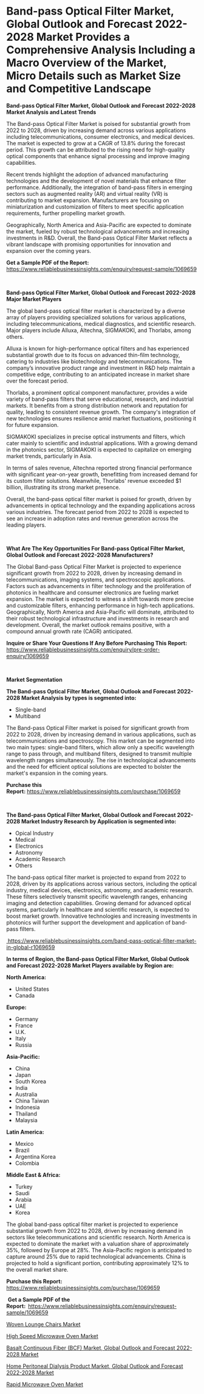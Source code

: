 <p><h1>Band-pass Optical Filter Market, Global Outlook and Forecast 2022-2028 Market Provides a Comprehensive Analysis Including a Macro Overview of the Market, Micro Details such as Market Size and Competitive Landscape</h1></p><p><strong>Band-pass Optical Filter Market, Global Outlook and Forecast 2022-2028 Market Analysis and Latest Trends</strong></p>
<p><p>The Band-pass Optical Filter Market is poised for substantial growth from 2022 to 2028, driven by increasing demand across various applications including telecommunications, consumer electronics, and medical devices. The market is expected to grow at a CAGR of 13.8% during the forecast period. This growth can be attributed to the rising need for high-quality optical components that enhance signal processing and improve imaging capabilities.</p><p>Recent trends highlight the adoption of advanced manufacturing technologies and the development of novel materials that enhance filter performance. Additionally, the integration of band-pass filters in emerging sectors such as augmented reality (AR) and virtual reality (VR) is contributing to market expansion. Manufacturers are focusing on miniaturization and customization of filters to meet specific application requirements, further propelling market growth.</p><p>Geographically, North America and Asia-Pacific are expected to dominate the market, fueled by robust technological advancements and increasing investments in R&D. Overall, the Band-pass Optical Filter Market reflects a vibrant landscape with promising opportunities for innovation and expansion over the coming years.</p></p>
<p><strong>Get a Sample PDF of the Report:&nbsp;</strong> <a href="https://www.reliablebusinessinsights.com/enquiry/request-sample/1069659?utm_campaign=57&utm_medium=2&utm_source=Github&utm_content=ia&utm_term=04122024&utm_id=band-pass-optical-filter-market-global-outlook-and-forecast-2022-2028">https://www.reliablebusinessinsights.com/enquiry/request-sample/1069659</a></p>
<p>&nbsp;</p>
<p><strong>Band-pass Optical Filter Market, Global Outlook and Forecast 2022-2028 Major Market Players</strong></p>
<p><p>The global band-pass optical filter market is characterized by a diverse array of players providing specialized solutions for various applications, including telecommunications, medical diagnostics, and scientific research. Major players include Alluxa, Altechna, SIGMAKOKI, and Thorlabs, among others.</p><p>Alluxa is known for high-performance optical filters and has experienced substantial growth due to its focus on advanced thin-film technology, catering to industries like biotechnology and telecommunications. The company’s innovative product range and investment in R&D help maintain a competitive edge, contributing to an anticipated increase in market share over the forecast period.</p><p>Thorlabs, a prominent optical component manufacturer, provides a wide variety of band-pass filters that serve educational, research, and industrial markets. It benefits from a strong distribution network and reputation for quality, leading to consistent revenue growth. The company's integration of new technologies ensures resilience amid market fluctuations, positioning it for future expansion.</p><p>SIGMAKOKI specializes in precise optical instruments and filters, which cater mainly to scientific and industrial applications. With a growing demand in the photonics sector, SIGMAKOKI is expected to capitalize on emerging market trends, particularly in Asia.</p><p>In terms of sales revenue, Altechna reported strong financial performance with significant year-on-year growth, benefitting from increased demand for its custom filter solutions. Meanwhile, Thorlabs' revenue exceeded $1 billion, illustrating its strong market presence.</p><p>Overall, the band-pass optical filter market is poised for growth, driven by advancements in optical technology and the expanding applications across various industries. The forecast period from 2022 to 2028 is expected to see an increase in adoption rates and revenue generation across the leading players.</p></p>
<p>&nbsp;</p>
<p><strong>What Are The Key Opportunities For Band-pass Optical Filter Market, Global Outlook and Forecast 2022-2028 Manufacturers?</strong></p>
<p><p>The Global Band-pass Optical Filter Market is projected to experience significant growth from 2022 to 2028, driven by increasing demand in telecommunications, imaging systems, and spectroscopic applications. Factors such as advancements in filter technology and the proliferation of photonics in healthcare and consumer electronics are fueling market expansion. The market is expected to witness a shift towards more precise and customizable filters, enhancing performance in high-tech applications. Geographically, North America and Asia-Pacific will dominate, attributed to their robust technological infrastructure and investments in research and development. Overall, the market outlook remains positive, with a compound annual growth rate (CAGR) anticipated.</p></p>
<p><strong>Inquire or Share Your Questions If Any Before Purchasing This Report:</strong> <a href="https://www.reliablebusinessinsights.com/enquiry/pre-order-enquiry/1069659?utm_campaign=57&utm_medium=2&utm_source=Github&utm_content=ia&utm_term=04122024&utm_id=band-pass-optical-filter-market-global-outlook-and-forecast-2022-2028">https://www.reliablebusinessinsights.com/enquiry/pre-order-enquiry/1069659</a></p>
<p>&nbsp;</p>
<p><strong>Market Segmentation</strong></p>
<p><strong>The Band-pass Optical Filter Market, Global Outlook and Forecast 2022-2028 Market Analysis by types is segmented into:</strong></p>
<p><ul><li>Single-band</li><li>Multiband</li></ul></p>
<p><p>The Band-pass Optical Filter market is poised for significant growth from 2022 to 2028, driven by increasing demand in various applications, such as telecommunications and spectroscopy. This market can be segmented into two main types: single-band filters, which allow only a specific wavelength range to pass through, and multiband filters, designed to transmit multiple wavelength ranges simultaneously. The rise in technological advancements and the need for efficient optical solutions are expected to bolster the market's expansion in the coming years.</p></p>
<p><strong>Purchase this Report:&nbsp;</strong><a href="https://www.reliablebusinessinsights.com/purchase/1069659?utm_campaign=57&utm_medium=2&utm_source=Github&utm_content=ia&utm_term=04122024&utm_id=band-pass-optical-filter-market-global-outlook-and-forecast-2022-2028">https://www.reliablebusinessinsights.com/purchase/1069659</a></p>
<p>&nbsp;</p>
<p><strong>The Band-pass Optical Filter Market, Global Outlook and Forecast 2022-2028 Market Industry Research by Application is segmented into:</strong></p>
<p><ul><li>Opical Industry</li><li>Medical</li><li>Electronics</li><li>Astronomy</li><li>Academic Research</li><li>Others</li></ul></p>
<p><p>The band-pass optical filter market is projected to expand from 2022 to 2028, driven by its applications across various sectors, including the optical industry, medical devices, electronics, astronomy, and academic research. These filters selectively transmit specific wavelength ranges, enhancing imaging and detection capabilities. Growing demand for advanced optical systems, particularly in healthcare and scientific research, is expected to boost market growth. Innovative technologies and increasing investments in photonics will further support the development and application of band-pass filters.</p></p>
<p><a href="https://www.reliablebusinessinsights.com/band-pass-optical-filter-market-in-global-r1069659?utm_campaign=57&utm_medium=2&utm_source=Github&utm_content=ia&utm_term=04122024&utm_id=band-pass-optical-filter-market-global-outlook-and-forecast-2022-2028">&nbsp;https://www.reliablebusinessinsights.com/band-pass-optical-filter-market-in-global-r1069659</a></p>
<p><strong>In terms of Region, the Band-pass Optical Filter Market, Global Outlook and Forecast 2022-2028 Market Players available by Region are:</strong></p>
<p>
    <p> <strong> North America: </strong>
        <ul>
            <li>United States</li>
            <li>Canada</li>
        </ul>
        </p> 
    <p> <strong> Europe: </strong>
        <ul>
            <li>Germany</li>
            <li>France</li>
            <li>U.K.</li>
            <li>Italy</li>
            <li>Russia</li>
        </ul>
        </p> 
    <p> <strong> Asia-Pacific: </strong>
        <ul>
            <li>China</li>
            <li>Japan</li>
            <li>South Korea</li>
            <li>India</li>
            <li>Australia</li>
            <li>China Taiwan</li>
            <li>Indonesia</li>
            <li>Thailand</li>
            <li>Malaysia</li>
        </ul>
        </p> 
    <p> <strong> Latin America: </strong>
        <ul>
            <li>Mexico</li>
            <li>Brazil</li>
            <li>Argentina Korea</li>
            <li>Colombia</li>
        </ul>
        </p> 
    <p> <strong> Middle East & Africa: </strong>
        <ul>
            <li>Turkey</li>
            <li>Saudi</li>
            <li>Arabia</li>
            <li>UAE</li>
            <li>Korea</li>
        </ul>
    </p>
    </p>
<p><p>The global band-pass optical filter market is projected to experience substantial growth from 2022 to 2028, driven by increasing demand in sectors like telecommunications and scientific research. North America is expected to dominate the market with a valuation share of approximately 35%, followed by Europe at 28%. The Asia-Pacific region is anticipated to capture around 25% due to rapid technological advancements. China is projected to hold a significant portion, contributing approximately 12% to the overall market share.</p></p>
<p><strong>Purchase this Report: </strong><a href="https://www.reliablebusinessinsights.com/purchase/1069659?utm_campaign=57&utm_medium=2&utm_source=Github&utm_content=ia&utm_term=04122024&utm_id=band-pass-optical-filter-market-global-outlook-and-forecast-2022-2028">https://www.reliablebusinessinsights.com/purchase/1069659</a></p>
<p>&nbsp;<strong>Get a Sample PDF of the Report:&nbsp;&nbsp;</strong><a href="https://www.reliablebusinessinsights.com/enquiry/request-sample/1069659?utm_campaign=57&utm_medium=2&utm_source=Github&utm_content=ia&utm_term=04122024&utm_id=band-pass-optical-filter-market-global-outlook-and-forecast-2022-2028">https://www.reliablebusinessinsights.com/enquiry/request-sample/1069659</a></p>
<p><strong></strong></p>
<p><p><a href="https://www.linkedin.com/pulse/key-drivers-woven-lounge-chairs-market-trends-future-33pyf?utm_campaign=57&utm_medium=2&utm_source=Github&utm_content=ia&utm_term=04122024&utm_id=band-pass-optical-filter-market-global-outlook-and-forecast-2022-2028">Woven Lounge Chairs Market</a></p><p><a href="https://issuu.com/reportprime-2/docs/high-speed-microwave-oven-market-size-2030.pptx?utm_campaign=57&utm_medium=2&utm_source=Github&utm_content=ia&utm_term=04122024&utm_id=band-pass-optical-filter-market-global-outlook-and-forecast-2022-2028">High Speed Microwave Oven Market</a></p><p><a href="https://github.com/gullattedenna/Market-Research-Report-List-1/blob/main/basalt-continuous-fiber-bcf-market-global-outlook-and-forecast-2022-2028-market.md?utm_campaign=57&utm_medium=2&utm_source=Github&utm_content=ia&utm_term=04122024&utm_id=band-pass-optical-filter-market-global-outlook-and-forecast-2022-2028">Basalt Continuous Fiber (BCF) Market, Global Outlook and Forecast 2022-2028 Market</a></p><p><a href="https://github.com/AshrafKhan865/Market-Research-Report-List-1/blob/main/home-peritoneal-dialysis-product-market-global-outlook-and-forecast-2022-2028-market.md?utm_campaign=57&utm_medium=2&utm_source=Github&utm_content=ia&utm_term=04122024&utm_id=band-pass-optical-filter-market-global-outlook-and-forecast-2022-2028">Home Peritoneal Dialysis Product Market, Global Outlook and Forecast 2022-2028 Market</a></p><p><a href="https://issuu.com/reportprime-2/docs/rapid-microwave-oven-market-size-2030.pptx?utm_campaign=57&utm_medium=2&utm_source=Github&utm_content=ia&utm_term=04122024&utm_id=band-pass-optical-filter-market-global-outlook-and-forecast-2022-2028">Rapid Microwave Oven Market</a></p></p>